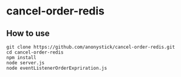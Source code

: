 # cancel-order-redis

## How to use

```
git clone https://github.com/anonystick/cancel-order-redis.git
cd cancel-order-redis
npm install
node server.js
node eventListenerOrderExpriration.js
```
